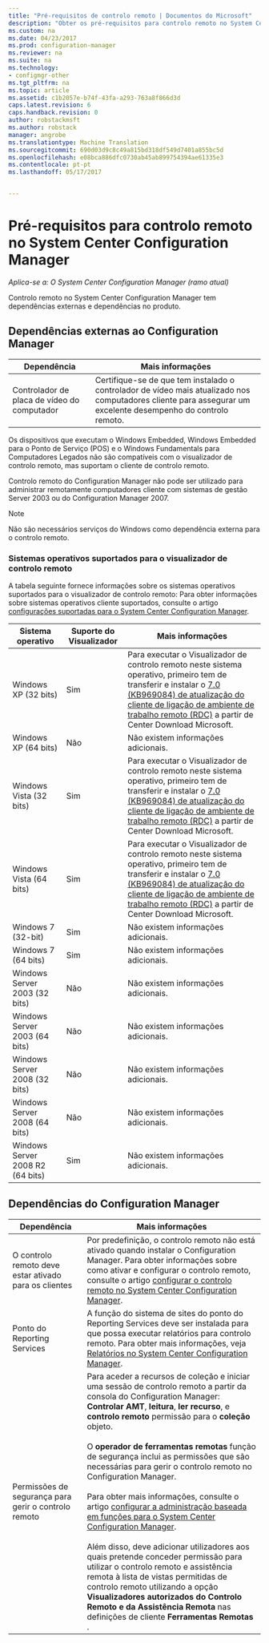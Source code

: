 ```yaml
---
title: "Pré-requisitos de controlo remoto | Documentos do Microsoft"
description: "Obter os pré-requisitos para controlo remoto no System Center Configuration Manager."
ms.custom: na
ms.date: 04/23/2017
ms.prod: configuration-manager
ms.reviewer: na
ms.suite: na
ms.technology:
- configmgr-other
ms.tgt_pltfrm: na
ms.topic: article
ms.assetid: c1b2057e-b74f-43fa-a293-763a8f866d3d
caps.latest.revision: 6
caps.handback.revision: 0
author: robstackmsft
ms.author: robstack
manager: angrobe
ms.translationtype: Machine Translation
ms.sourcegitcommit: 690d03d9c8c49a815bd318df549d7401a855bc5d
ms.openlocfilehash: e08bca886dfc0730ab45ab899754394ae61335e3
ms.contentlocale: pt-pt
ms.lasthandoff: 05/17/2017


---
```

# <a name="prerequisites-for-remote-control-in-system-center-configuration-manager"></a>Pré-requisitos para controlo remoto no System Center Configuration Manager

*Aplica-se a: O System Center Configuration Manager (ramo atual)*

Controlo remoto no System Center Configuration Manager tem dependências externas e dependências no produto.  

## <a name="dependencies-external-to-configuration-manager"></a>Dependências externas ao Configuration Manager  

|Dependência|Mais informações|  
|----------------|----------------------|  
|Controlador de placa de vídeo do computador|Certifique-se de que tem instalado o controlador de vídeo mais atualizado nos computadores cliente para assegurar um excelente desempenho do controlo remoto.|  

 Os dispositivos que executam o Windows Embedded, Windows Embedded para o Ponto de Serviço (POS) e o Windows Fundamentals para Computadores Legados não são compatíveis com o visualizador de controlo remoto, mas suportam o cliente de controlo remoto.  

 Controlo remoto do Configuration Manager não pode ser utilizado para administrar remotamente computadores cliente com sistemas de gestão Server 2003 ou do Configuration Manager 2007.  

> [!NOTE]  
>  Não são necessários serviços do Windows como dependência externa para o controlo remoto.  

### <a name="supported-operating-systems-for-the-remote-control-viewer"></a>Sistemas operativos suportados para o visualizador de controlo remoto  
 A tabela seguinte fornece informações sobre os sistemas operativos suportados para o visualizador de controlo remoto: Para obter informações sobre sistemas operativos cliente suportados, consulte o artigo [configurações suportadas para o System Center Configuration Manager](../../../../core/plan-design/configs/supported-configurations.md).  

|Sistema operativo|Suporte do Visualizador|Mais informações|  
|----------------------|--------------------|----------------------|  
|Windows XP (32 bits)|Sim|Para executar o Visualizador de controlo remoto neste sistema operativo, primeiro tem de transferir e instalar o [7.0 (KB969084) de atualização do cliente de ligação de ambiente de trabalho remoto (RDC)](https://www.microsoft.com/en-us/download/details.aspx?id=12767) a partir de Center Download Microsoft.|  
|Windows XP (64 bits)|Não|Não existem informações adicionais.|  
|Windows Vista (32 bits)|Sim|Para executar o Visualizador de controlo remoto neste sistema operativo, primeiro tem de transferir e instalar o [7.0 (KB969084) de atualização do cliente de ligação de ambiente de trabalho remoto (RDC)](https://www.microsoft.com/en-us/download/details.aspx?id=12767) a partir de Center Download Microsoft.|  
|Windows Vista (64 bits)|Sim|Para executar o Visualizador de controlo remoto neste sistema operativo, primeiro tem de transferir e instalar o [7.0 (KB969084) de atualização do cliente de ligação de ambiente de trabalho remoto (RDC)](https://www.microsoft.com/en-us/download/details.aspx?id=12767) a partir de Center Download Microsoft.|  
|Windows 7 (32-bit)|Sim|Não existem informações adicionais.|  
|Windows 7 (64 bits)|Sim|Não existem informações adicionais.|  
|Windows Server 2003 (32 bits)|Não|Não existem informações adicionais.|  
|Windows Server 2003 (64 bits)|Não|Não existem informações adicionais.|  
|Windows Server 2008 (32 bits)|Não|Não existem informações adicionais.|  
|Windows Server 2008 (64 bits)|Não|Não existem informações adicionais.|  
|Windows Server 2008 R2 (64 bits)|Sim|Não existem informações adicionais.|  

## <a name="configuration-manager-dependencies"></a>Dependências do Configuration Manager  

|Dependência|Mais informações|  
|----------------|----------------------|  
|O controlo remoto deve estar ativado para os clientes|Por predefinição, o controlo remoto não está ativado quando instalar o Configuration Manager. Para obter informações sobre como ativar e configurar o controlo remoto, consulte o artigo [configurar o controlo remoto no System Center Configuration Manager](../../../../core/clients/manage/remote-control/configuring-remote-control.md).|  
|Ponto do Reporting Services|A função do sistema de sites do ponto do Reporting Services deve ser instalada para que possa executar relatórios para controlo remoto. Para obter mais informações, veja [Relatórios no System Center Configuration Manager](../../../../core/servers/manage/reporting.md).|  
|Permissões de segurança para gerir o controlo remoto|Para aceder a recursos de coleção e iniciar uma sessão de controlo remoto a partir da consola do Configuration Manager: **Controlar AMT**, **leitura**, **ler recurso**, e **controlo remoto** permissão para o **coleção** objeto.<br /><br /> O **operador de ferramentas remotas** função de segurança inclui as permissões que são necessárias para gerir o controlo remoto no Configuration Manager.<br /><br /> Para obter mais informações, consulte o artigo [configurar a administração baseada em funções para o System Center Configuration Manager](../../../../core/servers/deploy/configure/configure-role-based-administration.md).<br /><br /> Além disso, deve adicionar utilizadores aos quais pretende conceder permissão para utilizar o controlo remoto e assistência remota à lista de vistas permitidas de controlo remoto utilizando a opção **Visualizadores autorizados do Controlo Remoto e da Assistência Remota** nas definições de cliente **Ferramentas Remotas** .|  

